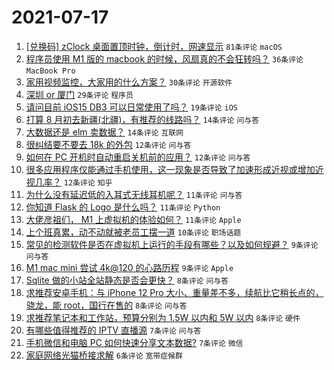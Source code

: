 # 2021-07-17

1. [[兑换码] zClock 桌面置顶时钟，倒计时，网速显示](https://www.v2ex.com/t/790028) `81条评论` `macOS`
1. [程序员使用 M1 版的 macbook 的时候，风扇真的不会狂转吗？](https://www.v2ex.com/t/790050) `36条评论` `MacBook Pro`
1. [家用视频监控，大家用的什么方案？](https://www.v2ex.com/t/790029) `30条评论` `开源软件`
1. [深圳 or 厦门](https://www.v2ex.com/t/790076) `29条评论` `程序员`
1. [请问目前 iOS15 DB3 可以日常使用了吗？](https://www.v2ex.com/t/790053) `19条评论` `iOS`
1. [打算 8 月初去新疆(北疆)，有推荐的线路吗？](https://www.v2ex.com/t/790087) `14条评论` `问与答`
1. [大数据还是 elm 卖数据？](https://www.v2ex.com/t/790031) `14条评论` `互联网`
1. [很纠结要不要去 18k 的外包](https://www.v2ex.com/t/790095) `12条评论` `问与答`
1. [如何在 PC 开机时自动重启关机前的应用？](https://www.v2ex.com/t/790056) `12条评论` `问与答`
1. [很多应用程序仅能通过手机使用，这一现象是否导致了加速形成近视或增加近视几率？](https://www.v2ex.com/t/790032) `12条评论` `知乎`
1. [为什么没有延迟低的入耳式无线耳机呢？](https://www.v2ex.com/t/790097) `11条评论` `问与答`
1. [你知道 Flask 的 Logo 是什么吗？](https://www.v2ex.com/t/790094) `11条评论` `Python`
1. [大佬彦祖们， M1 上虚拟机的体验如何？](https://www.v2ex.com/t/790083) `11条评论` `Apple`
1. [上个班真累，动不动就被老员工摆一道](https://www.v2ex.com/t/790098) `10条评论` `职场话题`
1. [常见的检测软件是否在虚拟机上运行的手段有哪些？以及如何规避？](https://www.v2ex.com/t/790077) `9条评论` `问与答`
1. [M1 mac mini 尝试 4k@120 的心路历程](https://www.v2ex.com/t/790052) `9条评论` `Apple`
1. [Sqlite 做的小站全站静态是否会更快？](https://www.v2ex.com/t/790096) `8条评论` `问与答`
1. [求推荐安卓手机：与 iPhone 12 Pro 大小、重量差不多，续航比它稍长点的，骁龙，能 root，国行在售的](https://www.v2ex.com/t/790085) `8条评论` `问与答`
1. [求推荐笔记本和工作站，预算分别为 1.5W 以内和 5W 以内](https://www.v2ex.com/t/790025) `8条评论` `硬件`
1. [有哪些值得推荐的 IPTV 直播源](https://www.v2ex.com/t/790047) `7条评论` `问与答`
1. [手机微信和电脑 PC 如何快速分享文本数据?](https://www.v2ex.com/t/790026) `7条评论` `微信`
1. [家庭网络光猫桥接求解](https://www.v2ex.com/t/790042) `6条评论` `宽带症候群`
